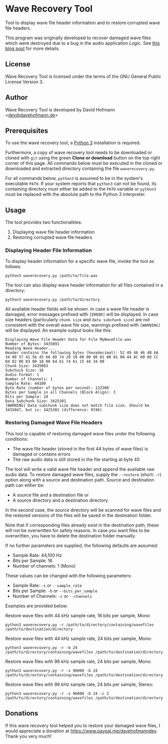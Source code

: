 # Wave Recovery Tool

Tool to display wave file header information and to restore corrupted wave file headers.

This program was originally developed to recover damaged wave files which were destroyed due to a bug in the audio application _Logic_. See [this blog post](http://www.davehofmann.de/when-logic-destroys-your-audio-files/) for more details.

## License

Wave Recovery Tool is licensed under the terms of the GNU General Public License Version 3.

## Author

Wave Recovery Tool is developed by David Hofmann &lt;dev@davehofmann.de&gt;

## Prerequisites

To use the wave recovery tool, a [Python 3](https://www.python.org/downloads/) installation is required.

Furthermore, a copy of wave recovery tool needs to be downloaded or cloned with `git` using the green **Clone or download** button on the top right corner of this page. All commands below must be executed in the cloned or downloaded and extracted directory containing the file `waverecovery.py`.

For all commands below, `python3` is assumed to be in the system's executable `PATH`. If your system reports that `python3` can not be found, its containing directory must either be added to the `PATH` variable or `python3` must be replaced with the absolute path to the Python 3 interpreter.

## Usage

The tool provides two functionalities:

1. Displaying wave file header information
2. Restoring corrupted wave file headers

### Displaying Header File Information

To display header information for a specific wave file, invoke the tool as follows:

```
python3 waverecovery.py /path/to/file.wav
```

The tool can also display wave header information for all files contained in a directory:

```
python3 waverecovery.py /path/to/directory
```

All available header fields will be shown. In case a wave file header is damaged, error messages prefixed with `[ERROR]` will be displayed. In case size headers (particularly `chunk size` and `data subchunk size`) are not consistent with the overall wave file size, warnings prefixed with `[WARNING]` will be displayed. An example output looks like this:

```
Displaying Wave File Header Data for File MyWaveFile.wav
Number of Bytes: 3435091
Reading Wave Header...
Header contains the following bytes (hexadecimal): 52 49 46 46 4B 6A 34 00 57 41 56 45 66 6D 74 20 10 00 00 00 01 00 01 00 44 AC 00 00 CC 04 02 00 03 00 18 00 64 61 74 61 15 44 34 00
Chunk Size: 3435083
Subchuck Size: 16
Audio Format: 1
Number of Channels: 1
Sample Rate: 44100
Byte Rate (number of bytes per second): 132300
Bytes per Sample in all Channels (Block Align): 3
Bits per Sample: 24
Data Subchunk Size: 3425301
[WARNING] Data subchunk size does not match file size. Should be 3435047, but is: 3425301 (difference: 9746)
```

### Restoring Damaged Wave File Headers

This tool is capable of restoring damaged wave files under the following conditions:

- The wave file header (stored in the first 44 bytes of wave files) is damaged or contains errors
- The raw audio data is still stored in the file starting at byte 45 

The tool will write a valid wave file header and append the available raw audio data.
To restore damaged wave files, supply the `--restore` (short: `-r`) option along with a source and destination path. Source and destination path can either be:

- A source file and a destination file or
- A source directory and a destination directory

In the second case, the source directory will be scanned for wave files and the restored versions of the files will be saved in the destination folder.

Note that if corresponding files already exist in the destination path, these will not be overwritten for safety reasons. In case you want files to be overwritten, you have to delete the destination folder manually.

If no further parameters are supplied, the following defaults are assumed:

- Sample Rate: 44,100 Hz
- Bits per Sample: 16
- Number of channels: 1 (Mono)

These values can be changed with the following parameters:

- Sample Rate: `-s` or `--sample_rate` 
- Bits per Sample: `-b` or `--bits_per_sample`
- Number of Channels: `-c` or `--channels`


Examples are provided below:

Restore wave files with 44 kHz sample rate, 16 bits per sample, Mono:

```
python3 waverecovery.py -r /path/to/directory/containing/wavefiles /path/to/destination/directory
```

Restore wave files with 44 kHz sample rate, 24 bits per sample, Mono:

```
python3 waverecovery.py -r -b 24 /path/to/directory/containing/wavefiles /path/to/destination/directory
```

Restore wave files with 96 kHz sample rate, 24 bits per sample, Mono:

```
python3 waverecovery.py -r -s 96000 -b 24 /path/to/directory/containing/wavefiles /path/to/destination/directory
```

Restore wave files with 96 kHz sample rate, 24 bits per sample, Stereo:

```
python3 waverecovery.py -r -s 96000 -b 24 -c 2 /path/to/directory/containing/wavefiles /path/to/destination/directory
```

## Donations

If this wave recovery tool helped you to restore your damaged wave files, I would appreciate a donation at <https://www.paypal.me/davehofmanndev>. Thank you very much! 